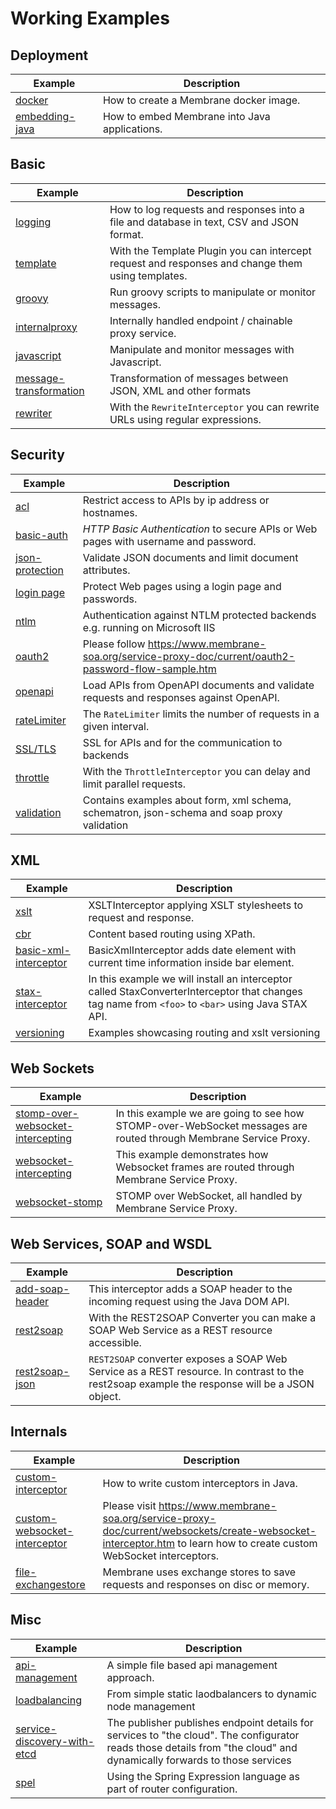 # Working Examples

## Deployment

| Example                                                                | Description                                                                                                                                                            |
|------------------------------------------------------------------------|------------------------------------------------------------------------------------------------------------------------------------------------------------------------|
| [docker](docker)                                                       | How to create a Membrane docker image.                                                                                                                                 |
| [embedding-java](extending-membrane/embedding-java)                                       | How to embed Membrane into Java applications.                                                                                                                          |

## Basic

| Example                                                                | Description                                                                                                                                                            |
|------------------------------------------------------------------------|------------------------------------------------------------------------------------------------------------------------------------------------------------------------|
| [logging](logging)                                                     | How to log requests and responses into a file and database in text, CSV and JSON format.                                                                               |
| [template](templating)                                                   | With the Template Plugin you can intercept request and responses and change them using templates.                                                                      |
| [groovy](scripting/groovy)                                                       | Run groovy scripts to manipulate or monitor messages.                                                                                                                  |
| [internalproxy](routing-traffic/internalproxy)                                         | Internally handled endpoint / chainable proxy service.                                                                                                                 |
| [javascript](scripting/javascript)                                               | Manipulate and monitor messages with Javascript.                                                                                                                       |
| [message-transformation](message-transformation)                       | Transformation of messages between JSON, XML and other formats                                                                                                         |
| [rewriter](routing-traffic/rewriter)                                                   | With the `RewriteInterceptor` you can rewrite URLs using regular expressions.                                                                                          |

## Security

| Example                                                                | Description                                         |
|------------------------------------------------------------------------|-----------------------------------------------------|
| [acl](security/access-control-list)                                                             | Restrict access to APIs by ip address or hostnames. |                                                                                                                    |
| [basic-auth](security/basic-auth)                                      | _HTTP Basic Authentication_ to secure APIs or Web pages with username and password.                                                                                    |
| [json-protection](security/json-protection)                            | Validate JSON documents and limit document attributes.                                                                                                                 |
| [login page](security/login)                                                    | Protect Web pages using a login page and passwords.                                                                                                                    |
| [ntlm](security/ntlm)                                                           | Authentication against NTLM protected backends e.g. running on Microsoft IIS                                                                                           |
| [oauth2](security/oauth2)                                                       | Please follow https://www.membrane-soa.org/service-proxy-doc/current/oauth2-password-flow-sample.htm                                                                   |
| [openapi](openapi)                                                     | Load APIs from OpenAPI documents and validate requests and responses against OpenAPI.                                                                                  |                                                                 |
| [rateLimiter](rate-limiting)                                             | The `RateLimiter` limits the number of requests in a given interval.                                                                                                   |
| [SSL/TLS](security/ssl-tls)                                                         | SSL for APIs and for the communication to backends                                                                                                                     |
| [throttle](routing-traffic/throttle)                                                   | With the `ThrottleInterceptor` you can delay and limit parallel requests.                                                                                              |
| [validation](validation)                                               | Contains examples about form, xml schema, schematron, json-schema and soap proxy validation                                                                            |

## XML


| Example                                                                | Description                                                                                                                                                            |
|------------------------------------------------------------------------|------------------------------------------------------------------------------------------------------------------------------------------------------------------------|
| [xslt](xml/xslt)                                                           | XSLTInterceptor applying XSLT stylesheets to request and response.                                                                                                     |
| [cbr](routing-traffic/content-based-router)                                                             | Content based routing using XPath.                                                                                                                                     |
| [basic-xml-interceptor](xml/basic-xml-interceptor)                         | BasicXmlInterceptor adds date element with current time information inside bar element.                                                                                |
| [stax-interceptor](xml/stax-interceptor)                                   | In this example we will install an interceptor called StaxConverterInterceptor that changes tag name from `<foo>` to `<bar>` using Java STAX API.                      |
| [versioning](versioning)                                               | Examples showcasing routing and xslt versioning                                                                                                                        |


## Web Sockets

| Example                                                                | Description                                                                                                                                                            |
|------------------------------------------------------------------------|------------------------------------------------------------------------------------------------------------------------------------------------------------------------|
| [stomp-over-websocket-intercepting](websockets/stomp-over-websocket-intercepting) | In this example we are going to see how STOMP-over-WebSocket messages are routed through Membrane Service Proxy.                                                       |
| [websocket-intercepting](websockets/websocket-intercepting)                       | This example demonstrates how Websocket frames are routed through Membrane Service Proxy.                                                                              |
| [websocket-stomp](websockets/websocket-stomp)                                     | STOMP over WebSocket, all handled by Membrane Service Proxy.                                                                                                           |



## Web Services, SOAP and WSDL

| Example                                                                | Description                                                                                                                                                            |
|------------------------------------------------------------------------|------------------------------------------------------------------------------------------------------------------------------------------------------------------------|
| [add-soap-header](web-services-soap/add-soap-header)                                | This interceptor adds a SOAP header to the incoming request using the Java DOM API.                                                                                    |
| [rest2soap](web-services-soap/rest2soap)                                                 | With the REST2SOAP Converter you can make a SOAP Web Service as a REST resource accessible.                                                                            |
| [rest2soap-json](web-services-soap/rest2soap-json)                                       | `REST2SOAP` converter exposes a SOAP Web Service as a REST resource. In contrast to the rest2soap example the response will be a JSON object.                          |


## Internals

| Example                                                                | Description                                                                                                                                                            |
|------------------------------------------------------------------------|------------------------------------------------------------------------------------------------------------------------------------------------------------------------|
| [custom-interceptor](extending-membrane/custom-interceptor)                               | How to write custom interceptors in Java.                                                                                                                              |
| [custom-websocket-interceptor](websockets/custom-websocket-interceptor)           | Please visit https://www.membrane-soa.org/service-proxy-doc/current/websockets/create-websocket-interceptor.htm to learn how to create custom WebSocket interceptors.  |
| [file-exchangestore](extending-membrane/file-exchangestore)                               | Membrane uses exchange stores to save requests and responses on disc or memory.                                                                                        |


## Misc


| Example                                                                | Description                                                                                                                                                            |
|------------------------------------------------------------------------|------------------------------------------------------------------------------------------------------------------------------------------------------------------------|
| [api-management](api-management)                                       | A simple file based api management approach.                                                                                                                           |
| [loadbalancing](loadbalancing)                                         | From simple static laodbalancers to dynamic node management                                                                                                            |
| [service-discovery-with-etcd](extending-membrane/service-discovery-with-etcd)             | The publisher publishes endpoint details for services to "the cloud". The configurator reads those details from "the cloud" and dynamically forwards to those services |
| [spel](extending-membrane/configuration-properties)                                                           | Using the Spring Expression language as part of router configuration.                                                                                                  |

